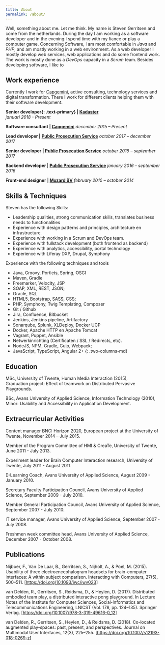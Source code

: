 ```yaml
---
title: About
permalink: /about/
---
```


Well, something about me. Let me think. My name is Steven Gerritsen and come from the netherlands. During the day I am working as a software developer and in the evening I spend time with my fiance or play a computer game. Concerning Software, I am most comfortable in *Java* and *PHP*, and am mostly working in a web environment. As a web developer I mostly develop web services, web applications and do some frontend work. The work is mostly done as a *DevOps* capacity in a *Scrum* team. Besides developing software, I like to  

## Work experience
Currently I work for [Capgemini][capgemini], active consulting, technology services and digital transformation. There I work for different clients helping them with their software development.

**Senior developer{: .text-primary} | [Kadaster][kadasternl]**  
*januari 2018 - Present*

**Software consultant | [Capgemini][capgemini]**
*december 2015 – Present*

**Lead developer | [Public Prosecution Service][public-prosecution-service]**
*october 2017 – december 2017*

**Senior developer | [Public Prosecution Service][public-prosecution-service]**
*october 2016 – september 2017*

**Backend developer | [Public Prosecution Service][public-prosecution-service]**
*january 2016 – september 2016*

**Front-end designer | [Mozard BV][mozard]**
*february 2010 – october 2014*


## Skills & Techniques
Steven has the following Skills:
* Leadership qualities, strong communication skills, translates business needs to functionalities
* Experience with design patterns and principles, architecture en infrastructure.
* Experience with working in a Scrum and DevOps team.
* Experience with fullstack development (both frontend as backend)
* Experience with analytics, accessibility, portal technology 
* Experience with Liferay DXP, Drupal, Symphony

Experience with the following techniques and tools
* Java, Groovy, Portlets, Spring, OSGI
* Maven, Gradle
* Freemarker, Velocity, JSP
* SOAP, XML, REST, JSON;
* Oracle, SQL
* HTML5, Bootstrap, SASS, CSS;
* PHP, Symphony, Twig Templating, Composer
* Git / Github
* Jira, Confluence, Bitbucket
* Jenkins, Jenkins pipeline, Artifactory
* Sonarqube, Splunk, XLDeploy, Docker UCP
* Docker, Apache HTTP en Apache Tomcat
* Vagrant, Puppet, Ansible 
* Netwerkinrichting (Certificaten / SSL / Redirects, etc).
* NodeJS, NPM, Gradle, Gulp, Webpack;
* JavaScript, TypeScript, Angular 2+
{: .two-columns-md}

## Education
MSc, University of Twente, Human Media Interaction (2015),  
Graduation project: Effect of teamwork on Distributed Pervasive Playgrounds.

BSc, Avans University of Applied Science, Information Technology (2010),  
Minor: Usability and Accessibility in Application Development.

## Extracurricular Activities
Content manager BNCI Horizon 2020, European project at the University of Twente, November 2014 – July 2015.

Member of the Program Committee of HMI & CreaTe, University of Twente, June 2011 - July 2013.

Experiment leader for Brain Computer Interaction research, University of Twente, July 2011 - August 2011.

E-Learning Coach, Avans University of Applied Science, August 2009 - January 2010.

Secretary Faculty Participation Council, Avans University of Applied Science, September 2009 - July 2010.

Member General Participation Council, Avans University of Applied Science, September 2007 - July 2010.

IT service manager, Avans University of Applied Science, September 2007 - July 2008.

Freshmen week committee head, Avans University of Applied Science, December 2007 - October 2008.

## Publications
Nijboer, F., Van De Laar, B., Gerritsen, S., Nijholt, A., & Poel, M. (2015). Usability of three electroencephalogram headsets for brain-computer interfaces: A within subject comparison. Interacting with Computers, 27(5), 500–511. [https://doi.org/10.1093/iwc/iwv023]

van Delden, R., Gerritsen, S., Reidsma, D., & Heylen, D. (2017). Distributed embodied team play, a distributed interactive pong playground. In Lecture Notes of the Institute for Computer Sciences, Social-Informatics and Telecommunications Engineering, LNICST (Vol. 178, pp. 124–135). Springer Verlag. [https://doi.org/10.1007/978-3-319-49616-0_12]

van Delden, R., Gerritsen, S., Heylen, D., & Reidsma, D. (2018). Co-located augmented play-spaces: past, present, and perspectives. Journal on Multimodal User Interfaces, 12(3), 225–255. [https://doi.org/10.1007/s12193-018-0269-z]

[capgemini]: https://www.capgemini.com/
[public-prosecution-service]: https://www.om.nl/algemeen/english/
[mozard]: https://www.mozard.nl
[kadasternl]: https://www.kadaster.nl
